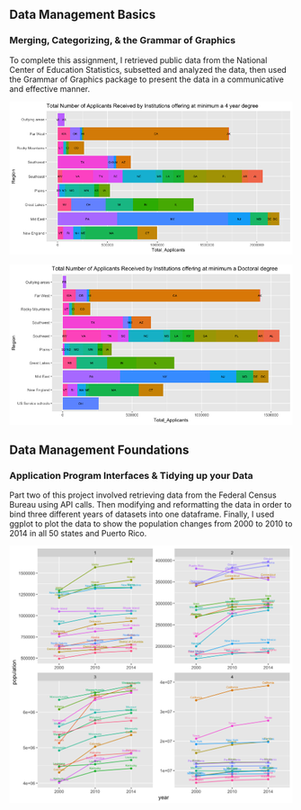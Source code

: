 ## Data Management Basics
### Merging, Categorizing, & the Grammar of Graphics

To complete this assignment, I retrieved public data from the National Center of Education Statistics, subsetted and analyzed the data, then used the  Grammar of Graphics package to present the data in a communicative and effective manner. 

![](P1Pt1Plot1.png)

![](P1Pt1Plot3.png)

## Data Management Foundations
### Application Program Interfaces & Tidying up your Data

Part two of this project involved retrieving data from the Federal Census Bureau using API calls. Then modifying and reformatting the data in order to bind three different years of datasets into one dataframe. Finally, I used ggplot to plot the data to show the population changes from 2000 to 2010 to 2014 in all 50 states and Puerto Rico.

![](P1Pt2Plot2.png)



